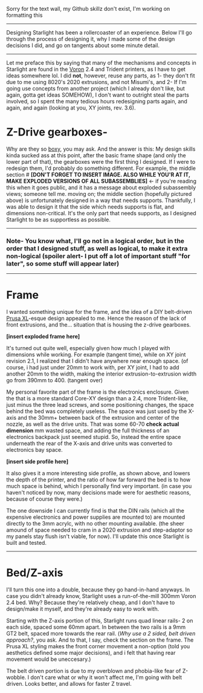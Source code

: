 Sorry for the text wall, my Github skillz don't exist, I'm working on formatting this

---

Designing Starlight has been a rollercoaster of an experience. Below I'll go through the process of designing it, why I made some of the design decisions I did, and go on tangents about some minute detail.

---

Let me preface this by saying that many of the mechanisms and concepts in Starlight are found in the [Voron](https://vorondesign.com/) 2.4 and Trident printers, as I have to get ideas somewhere lol. I did **not**, however, reuse any parts, as 1- they don't fit due to me using 8020's 2020 extrusions, and not Misumi's, and 2- If I'm going use concepts from another project (which I already don't like, but again, gotta get ideas SOMEHOW), I don't want to outright steal the parts involved, so I spent the many tedious hours redesigning parts again, and again, and again (looking at you, XY joints, rev. 3.6). 

# Z-Drive gearboxes-
  Why are they so [boxy](https://c7.alamy.com/comp/RDFKHT/cat-sitting-in-a-small-cardboard-box-and-looking-towards-camera-RDFKHT.jpg), you may ask. And the answer is this: My design skills kinda sucked ass at this point, after the basic frame shape (and only the lower part of that), the gearboxes were the first thing I designed. If I were to redesign them, I'd probably do something different. For example, the middle section # **[DON'T FORGET TO INSERT IMAGE. ALSO WHILE YOU'R AT IT, MAKE EXPLODED VERSIONS OF ALL SUBASSEMBLIES]** <- if you're reading this when it goes public, and it has a message about exploded subassembly views; someone tell me.  moving on; the middle section (hopefully pictured above) is unfortunately designed in a way that needs supports. Thankfully,  I was able to design it that the side which needs supports is flat, and dimensions non-critical. It's the only part that needs supports, as I designed Starlight to be as supportless as possible. 

 ---
### Note- You know what, I'll go not in a logical order, but in the order that I designed stuff, as well as logical, to make it extra non-logical (spoiler alert- I put off a lot of important stuff "for later", so some stuff will appear later)
---

# Frame
I wanted something unique for the frame, and the idea of a DIY belt-driven [Prusa XL](https://www.prusa3d.com/en/product/original-prusa-xl-assembled-single-toolhead-3d-printer/)-esque design appealed to me. Hence the reason of the lack of front extrusions, and the... situation that is housing the z-drive gearboxes. 

**[insert exploded frame here]** 

It's turned out quite well, especially given how much I played with dimensions while working. For example (tangent time), while on XY joint revision 2.1, I realized that I didn't have anywhere near enough space. (of course, i had just under 20mm to work with, per XY joint, I had to add another 20mm to the width, making the interior extrusion-to-extrusion width go from 390mm to 400. (tangent over)

My personal favorite part of the frame is the electronics enclosure. Given the that is a more standard Core-XY design than a 2.4, more Trident-like, just minus the three lead screws, and some positioning changes, the space behind the bed was completely useless. The space was just used by the X-axis and the 30mm+ between back of the extrusion and center of the nozzle, as well as the drive units. That was some 60-70 **check actual dimension** mm wasted space, and adding the full thickness of an electronics backpack just seemed stupid. So, instead the entire space underneath the rear of the X-axis and drive units was converted to electronics bay space.

**[insert side profile here]**

It also gives it a more interesting side profile, as shown above, and lowers the depth of the printer, and the ratio of how far forward the bed is to how much space is behind, which I personally find very important. (in case you haven't noticed by now, many decisions made were for aesthetic reasons, because of course they were.) 

The one downside I can currently find is that the DIN rails (which all the expensive electronics and power supplies are mounted to) are mounted directly to the 3mm acrylc, with no other mounting available. (the sheer amound of space needed to cram in a 2020 extrusion and step-adaptor so my panels stay flush isn't viable, for now). I'll update this once Starlight is built and tested.

---

# Bed/Z-axis

I'll turn this one into a double, because they go hand-in-hand anyways. In case you didn't already know, Starlight uses a run-of-the-mill 300mm Voron 2.4 bed. Why? Because they're relatively cheap, and I don't have to design/make it myself, and they're already easy to work with.

Starting with the Z-axis portion of this, Starlight runs quad linear rails- 2 on each side, spaced some 60mm apart. In between the two rails is a 9mm GT2 belt, spaced more towards the rear rail. (*Why use a 2 sided, belt driven approach?*, you ask. And to that, I say, check the section on the frame. The Prusa XL styling makes the front corner movement a non-option (told you aesthetics defined some major decisions), and i felt that having rear movement would be uneccesary.)

The belt driven portion is due to my overblown and phobia-like fear of Z-wobble. I don't care what or why it won't affect me, I'm going with belt driven. Looks better, and allows for faster Z travel.
